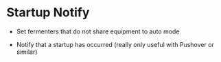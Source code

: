 # Startup Notify

* Set fermenters that do not share equipment to auto mode

* Notify that a startup has occurred (really only useful with Pushover or similar)
